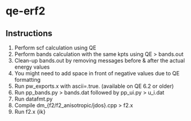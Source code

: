 # qe-erf2

## Instructions
1. Perform scf calculation using QE
2. Perform bands calculation with the same kpts using QE > bands.out
3. Clean-up bands.out by removing messages before & after the actual energy values
4. You might need to add space in front of negative values due to QE formatting
5. Run pw_exports.x with ascii=.true. (available on QE 6.2 or older) 
6. Run pp_bands.py > bands.dat followed by pp_ui.py > u_i.dat
7. Run datafmt.py
8. Compile dm_{f2/f2_anisotropic/jdos}.cpp > f2.x 
9. Run f2.x {ik}
